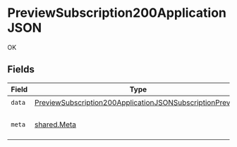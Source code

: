 # PreviewSubscription200ApplicationJSON

OK


## Fields

| Field                                                                                                                                           | Type                                                                                                                                            | Required                                                                                                                                        | Description                                                                                                                                     |
| ----------------------------------------------------------------------------------------------------------------------------------------------- | ----------------------------------------------------------------------------------------------------------------------------------------------- | ----------------------------------------------------------------------------------------------------------------------------------------------- | ----------------------------------------------------------------------------------------------------------------------------------------------- |
| `data`                                                                                                                                          | [PreviewSubscription200ApplicationJSONSubscriptionPreview](../../models/operations/previewsubscription200applicationjsonsubscriptionpreview.md) | :heavy_check_mark:                                                                                                                              | N/A                                                                                                                                             |
| `meta`                                                                                                                                          | [shared.Meta](../../models/shared/meta.md)                                                                                                      | :heavy_check_mark:                                                                                                                              | Information about this response.                                                                                                                |